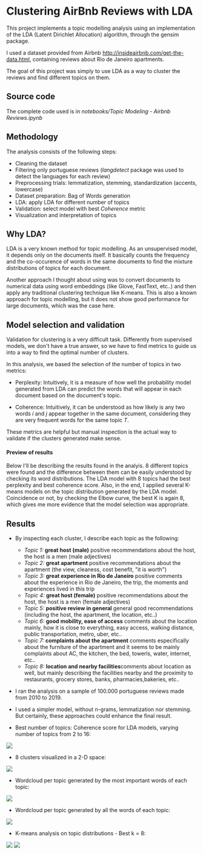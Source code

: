 # Clustering AirBnb Reviews with LDA

This project implements a topic modelling analysis using an implementation of the LDA (Latent Dirichlet Allocation) algorithm, through the gensim package.

I used a dataset provided from Airbnb http://insideairbnb.com/get-the-data.html, containing reviews about Rio de Janeiro apartments.

The goal of this project was simply to use LDA as a way to cluster the reviews and find different topics on them.

## Source code
The complete code used is in *notebooks/Topic Modeling - Airbnb Reviews.ipynb*

## Methodology

The analysis consists of the following steps:

* Cleaning the dataset
* Filtering only portuguese reviews (*langdetect* package was used to detect the languages for each review)
* Preprocessing trials: lemmatization, stemming, standardization (accents, lowercase)
* Dataset preparation: Bag of Words generation 
* LDA: apply LDA for different number of topics
* Validation: select model with best *Coherence* metric
* Visualization and interpretation of topics


## Why LDA?

LDA is a very known method for topic modelling. As an unsupervised model, it depends only on the documents itself. It basically counts the frequency and the co-occurence of words in the same documents to find the mixture distributions of topics for each document.

Another approach I thought about using was to convert documents to numerical data using word embeddings (like Glove, FastText, etc..) and then apply any traditional clustering technique like K-means. This is also a known approach for topic modelling, but it does not show good performance for large documents, which was the case here.


## Model selection and validation

Validation for clustering is a very difficult task. Differently from supervised models, we don't have a true answer, so we have to find metrics to guide us into a way to find the optimal number of clusters.

In this analysis, we based the selection of the number of topics in two metrics:

* Perplexity: Intuitively, it is a measure of how well the probability model generated from LDA can predict the words that will appear in each document based on the document's topic.

* Coherence: Intuitively, it can be understood as how likely is any two words *i* and *j* appear together in the same document, considering they are very frequent words for the same topic *T*.

These metrics are helpful but manual inspection is the actual way to validate if the clusters generated make sense.

#### Preview of results
Below I'll be describing the results found in the analyis. 8 different topics were found and the difference between them can be easily understood by checking its word distributions. The LDA model with 8 topics had the best perplexity and best coherence score. Also, in the end, I applied several K-means models on the topic distribution generated by the LDA model. Coincidence or not, by checking the Elbow curve, the best K is again 8, which gives me more evidence that the model selection was appropriate.

## Results


* By inspecting each cluster, I describe each topic as the following:

    * *Topic 1:* **great host (male)** positive recommendations about the host, the host is a men (male adjectives)
    * *Topic 2:* **great apartment** positive recommendations about the apartment (the view, cleaness, cost benefit, "it is worth")
    * *Topic 3:* **great experience in Rio de Janeiro** positive comments about the experience in Rio de Janeiro, the trip, the moments and experiences lived in this trip
    * *Topic 4:* **great host (female)** positive recommendations about the host, the host is a men (female adjectives)
    * *Topic 5:* **positive review in general** general good recommendations (including the host, the apartment, the location, etc..)
    * *Topic 6:* **good mobility, ease of access** comments about the location mainly, how it is close to everything, easy access, walking distance, public transportation, metro, uber, etc..
    * *Topic 7:* **complaints about the apartment** comments especifically about the furniture of the apartment and it seems to be mainly complaints about AC, the kitchen, the bed, towerls, water, internet, etc.. 
    * *Topic 8:* **location and nearby facilities**comments about location as well, but mainly describing the facilities nearby and the proximity to restaurants, grocery stores, banks, pharmacies,bakeries, etc.. 


* I ran the analysis on a sample of 100.000 portuguese reviews made from 2010 to 2019.

* I used a simpler model, without n-grams, lemmatization nor stemming. But certainly, these approaches could enhance the final result.

* Best number of topics: Coherence score for LDA models, varying number of topics from 2 to 16:

![](images/coherence.JPG)

* 8 clusters visualized in a 2-D space:

![](images/pylda.jpg)

* Wordcloud per topic generated by the most important words of each topic:

![](images/cloud_top_words.jpg)


* Wordcloud per topic generated by all the words of each topic:

![](images/cloud_all_words.jpg)


* K-means analysis on topic distributions - Best k = 8:

![](images/kmeans_elbow.jpg)
![](images/kmeans_peak.jpg)







